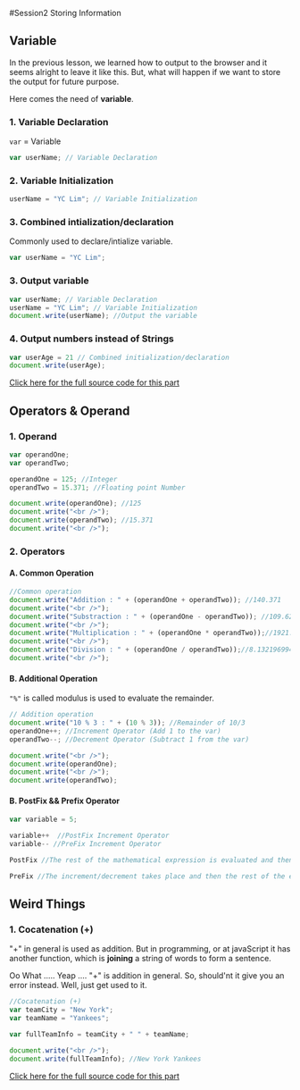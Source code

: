 #Session2 Storing Information

## Variable 
In the previous lesson, we learned how to output to the browser and it seems alright to leave it like this. But, what will happen if we want to store the output for future purpose. 

Here comes the need of **variable**.

### 1. Variable Declaration 
`var` =  Variable 

```javascript
var userName; // Variable Declaration
```

### 2. Variable Initialization  

```javascript
userName = "YC Lim"; // Variable Initialization
```

### 3. Combined intialization/declaration
Commonly used to declare/intialize variable.  

```javascript
var userName = "YC Lim";
```

### 3. Output variable

```javascript
var userName; // Variable Declaration
userName = "YC Lim"; // Variable Initialization
document.write(userName); //Output the variable
```

### 4. Output numbers instead of Strings 

```javascript
var userAge = 21 // Combined initialization/declaration
document.write(userAge);
```

[Click here for the full source code for this part](https://github.com/yclim95/JavaScript-for-Beginners/blob/master/session2_storing_informations/variable.html)


## Operators & Operand
### 1. Operand

```javascript
var operandOne;
var operandTwo;

operandOne = 125; //Integer
operandTwo = 15.371; //Floating point Number

document.write(operandOne); //125
document.write("<br />");
document.write(operandTwo); //15.371
document.write("<br />");
```

### 2. Operators
#### A. Common Operation

```javascript
//Common operation 
document.write("Addition : " + (operandOne + operandTwo)); //140.371
document.write("<br />"); 
document.write("Substraction : " + (operandOne - operandTwo)); //109.629
document.write("<br />");
document.write("Multiplication : " + (operandOne * operandTwo));//1921.375
document.write("<br />");
document.write("Division : " + (operandOne / operandTwo));//8.13219699433999
document.write("<br />");
```

#### B. Additional Operation

`"%"` is called modulus is used to evaluate the remainder. 

```javascript
// Addition operation 
document.write("10 % 3 : " + (10 % 3)); //Remainder of 10/3
operandOne++; //Increment Operator (Add 1 to the var)
operandTwo--; //Decrement Operator (Subtract 1 from the var)

document.write("<br />");
document.write(operandOne);
document.write("<br />");
document.write(operandTwo);
```

#### B. PostFix && Prefix Operator

```javascript
var variable = 5;

variable++  //PostFix Increment Operator 
variable-- //PreFix Increment Operator 

PostFix //The rest of the mathematical expression is evaluated and then the increment/decrement take place

PreFix //The increment/decrement takes place and then the rest of the expression is evaluated

```

## Weird Things 
### 1. Cocatenation (+)
"+" in general is used as addition. But in programming, or at javaScript it has another function, which is **joining** a string of words to form a sentence. 

Oo What ..... Yeap .... "+" is addition in general. So, should'nt it give you an error instead. Well, just get used to it. 

```javascript
//Cocatenation (+)
var teamCity = "New York";
var teamName = "Yankees";

var fullTeamInfo = teamCity + " " + teamName;

document.write("<br />");
document.write(fullTeamInfo); //New York Yankees
```

[Click here for the full source code for this part](https://github.com/yclim95/JavaScript-for-Beginners/blob/master/session2_storing_informations/variable_operators.html)